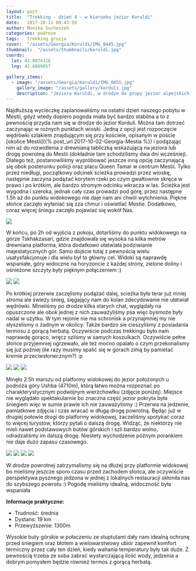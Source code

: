 ```yaml
---
layout: post
title:  "Trekking - dzień 4 – w kierunku jezior Koruldi"
date:   2017-10-11 08:43:59
author: Monika Suchoszek
categories: podroze
tags:	trekking gruzja
cover:  "/assets/Georgia/Koruldi/IMG_0445.jpg"
thumbnail:  "/assets/thumbnails/koruldi.jpg"
coords:
  lat: 43.0874116
  lng: 42.6869057
  
gallery_items:
  - image: "/assets/Georgia/Koruldi/IMG_0455.jpg"
    gallery_image: "/assets/gallery/korduli.jpg"
    description: "Jeziora Koruldi, w drodze do grupy jezior alpejskich u podnóża góry Ushba, Gruzja."
---
```


Najdłuższą wycieczkę zaplanowaliśmy na ostatni dzień naszego pobytu w Mestii, gdyż wtedy dopiero pogoda miała być bardzo stabilna a to z pewnością przyda nam się w drodze
do jezior Korduli. Można tam dotrzeć zaczynając w rożnych punktach wioski. Jedną z opcji jest rozpoczęcie wędrówki szlakiem znajdującym się przy kościele, opisanym w poście
[okolice Mestii]({% post_url 2017-10-02-Georgia-Mestia %}) i podążając nim aż do rozwidlenia z drewnianą tabliczką wskazującą na jeziora lub drogę powrotną do Mestii (dokładnie tam schodzilismy
 dwa dni wcześniej). Dlatego też, postanowiliśmy wypróbować jeszcze inną opcję zaczynającą się obok posterunku policji oraz placu Queen Tamar w centrum Mestii. Tylko 
przez niedługi, początkowy odcinek ścieżka prowadzi przez wioskę, następnie zaczyna podążać korytem rzeki po czym gwałtownie skręca w prawo i po krótkim, ale bardzo stromym odcinku
wkracza w las. Ścieżka jest wygodna i szeroka, jednak cały czas prowadzi pod górę, przez następne 1.5h aż do punktu widokowego nie daje nam ani chwili wytchnienia. Piękne słońce 
zaczęło wyłaniać się zza chmur i oświetlać Mestie. Dodatkowo, coraz więcej śniegu zaczęło pojawiać się wokół Nas.

<img src="/assets/Georgia/Koruldi/IMG_0442.jpg">

W końcu, po 2h od wyjścia z pokoju, dotarliśmy do punktu widokowego na górze Tskhakzasari, gdzie znajdowała się wysoka na kilka metrów drewniana platforma, która dodatkowo
ułatwiała podziwianie majestatycznych gór. Samo dojście tutaj z pewnością wielu usatysfakcjonuje i dla wielu był to główny cel. Widoki są naprawdę wspaniałe, góry widoczne 
na horyzoncie z każdej strony, zielone doliny i ośnieżone szczyty były pięknym połączeniem :)

<img src="/assets/Georgia/Koruldi/IMG_0444.jpg">
<img src="/assets/Georgia/Koruldi/IMG_0445.jpg">

Po krótkiej przerwie zaczęlismy podążać dalej, scieżka była terar już mniej stroma ale świeży śnieg, sięgający nam do kolan zdecydowanie nie ułatwiał wędrówki. Mineliśmy
po drodze kilka starych chat, wyglądały na opuszczone ale obok jednej z nich zauważyliśmy psa więc byśmoże były nadal w użytku. W tym rejonie nie ma schronisk a przynajmniej my 
nie słyszelismy o żadnym w okolicy. Także bardzo sie cieszyliśmy z posiadania termosu z gorącą herbatą. Oczywiście podczas trekkingu było nam naprawdę gorąco, wręcz szliśmy
w samych koszulkach. Oczywiście pełne słońce przyjemniej ogrzewało, ale też mocno opalało o czym przekonalismy się już poźniej (ile razy musimy spalić się w górach zimą by pamietać
kremie przeciwsłonecznym?) :p

<img src="/assets/Georgia/Koruldi/IMG_0451.jpg">
<img src="/assets/Georgia/Koruldi/IMG_0455.jpg">
<img src="/assets/Georgia/Koruldi/IMG_0460.jpg">

Minęło 2.5h marszu od platformy widokowej do jezior położonych u podnóża góry Ushba (4710m), którą łatwo można rozpoznać po charakterystycznym podwójnym wierzchowłku (zdjęcie poniżej). Miejsce nie wyglądało spektakularnie bo znaczna część jezior pokryta była śniegiem więc w
sumie prawie ich nie zauważylismy :) Przerwa na jedzenie, pamiatkowe zdjęcia i czas wracać w długą drogę powrotną. Będąc już w drugiej połowie drogi do platformy widokowej, 
zaczeliśmy spotykać coraz to więcej turystów, którzy pytali o dalszą drogę. Widząc, że niektórzy nie mieli nawet podstawowych butów górskich i szli bardzo wolno, odradzaliśmy 
im dalszą drogę. Niestety wychodzenie późnym porankiem nie daje dużo zapasu czasowego.

<img src="/assets/Georgia/Koruldi/IMG_0455.jpg">
<img src="/assets/Georgia/Koruldi/IMG_0479.jpg">
<img src="/assets/Georgia/Koruldi/IMG_0483.jpg">
<img src="/assets/Georgia/Koruldi/IMG_0484.jpg">

W drodze powrotnej zatrzymalismy się na dłużej przy platformie widokowej bo mieliśmy jeszcze sporo czasu przed zachodem słońca, ale oczywiście perspektywa pysznego jedzona w jednej
z lokalnych restauracji skłoniła nas do szybszego powrotu :) Pogodę mieliśmy idealną, widoczność była wspaniała

__Informacje praktyczne:__
  * Trudność: średnia
  * Dystans: 19 km
  * Przewyższenie: 1300m
  
  Wysokie buty górskie w połaczeniu ze stuptutami dały nam idealną ochronę przed śniegiem oraz błotem a wielowarstwowy ubiór zapewnił komfort termiczny przez cały ten dzień, kiedy
  wahania temperatury były tak duże. Z pewnością trzeba ze soba zabrać wystarczającą ilość wody, jedzenia a dobrym pomysłem będzie również termos z gorącą herbatą.


